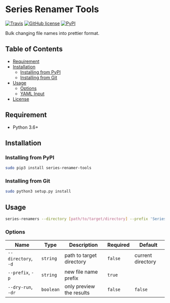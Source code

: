 # Series Renamer Tools

[![Travis](https://travis-ci.com/seehait/series-renamer-tools.svg?branch=master)](https://travis-ci.com/seehait/series-renamer-tools)
[![GitHub license](https://img.shields.io/github/license/seehait/series-renamer-tools.svg)](https://github.com/seehait/series-renamer-tools/blob/master/LICENSE)
[![PyPI](https://img.shields.io/pypi/v/series-renamer-tools.svg)](https://pypi.org/project/series-renamer-tools)

Bulk changing file names into prettier format.

## Table of Contents

- [Requirement](#requirement)
- [Installation](#installation)
  - [Installing from PyPI](#installing-from-pypi)
  - [Installing from Git](#installing-from-git)
- [Usage](#usage)
  - [Options](#options)
  - [YAML Input](#yaml-input)
- [License](#license)

## Requirement

- Python 3.6+

## Installation

### Installing from PyPI

```sh
sudo pip3 install series-renamer-tools
```

### Installing from Git

```sh
sudo python3 setup.py install
```

## Usage

```sh
series-renamers --directory [path/to/target/directory] --prefix 'Series S01 E' [--dry-run]
```

### Options
| Name                | Type      | Description              | Required | Default           |
| ------------------- | --------- | ------------------------ | -------- |-------------------|
| `--directory`, `-d` | `string`  | path to target directory | `false`  | current directory |
| `--prefix`, `-p`    | `string`  | new file name prefix     | `true`   |                   |
| `--dry-run`, `-dr`  | `boolean` | only preview the results | `false`  | `false`           |
